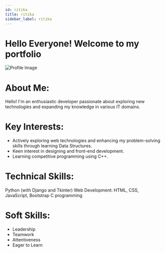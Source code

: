 ```yaml
---
id: ritika
title: ritika 
sidebar_label: ritika
---
```



# Hello Everyone! Welcome to my portfolio

![Profile Image](https://example.com/profile-image.jpg)



# About Me:
Hello! I'm an enthusiastic developer passionate about exploring new technologies and expanding my knowledge in various IT domains.

# Key Interests:

- Actively exploring web technologies and enhancing my problem-solving skills through learning Data Structures.
- Keen interest in designing and front-end development.
- Learning competitive programming using C++.

# Technical Skills:

Python (with Django and Tkinter)
Web Development: HTML, CSS, JavaScript, Bootstrap
C programming

# Soft Skills:

- Leadership
- Teamwork
- Attentiveness
- Eager to Learn



